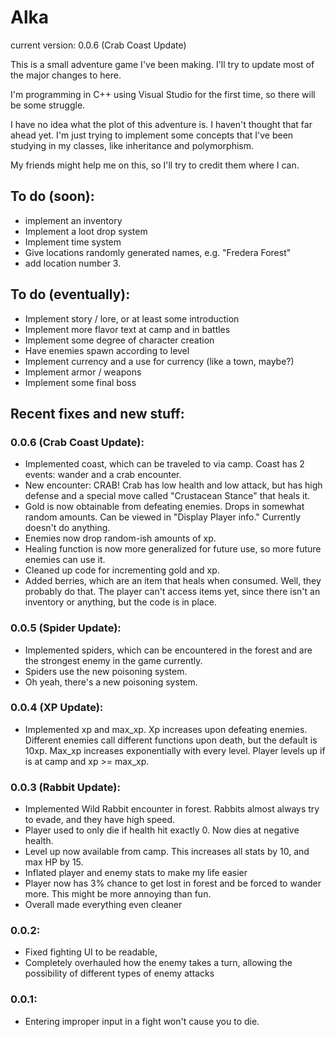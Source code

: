 # Alka

current version: 0.0.6 (Crab Coast Update)

This is a small adventure game I've been making. I'll try to update most of the major changes to here.

I'm programming in C++ using Visual Studio for the first time, so there will be some struggle.

I have no idea what the plot of this adventure is. I haven't thought that far ahead yet. I'm just trying to implement some concepts that I've been studying in my classes, like inheritance and polymorphism.

My friends might help me on this, so I'll try to credit them where I can.

## To do (soon): ##
* implement an inventory
* Implement a loot drop system
* Implement time system
* Give locations randomly generated names, e.g. "Fredera Forest"
* add location number 3.

## To do (eventually): ##
* Implement story / lore, or at least some introduction
* Implement more flavor text at camp and in battles
* Implement some degree of character creation
* Have enemies spawn according to level
* Implement currency and a use for currency (like a town, maybe?)
* Implement armor / weapons
* Implement some final boss

## Recent fixes and new stuff: ##
### 0.0.6 (Crab Coast Update):
* Implemented coast, which can be traveled to via camp. Coast has 2 events: wander and a crab encounter.
* New encounter: CRAB! Crab has low health and low attack, but has high defense and a special move called "Crustacean Stance" that heals it.
* Gold is now obtainable from defeating enemies. Drops in somewhat random amounts. Can be viewed in "Display Player info." Currently doesn't do anything.
* Enemies now drop random-ish amounts of xp.
* Healing function is now more generalized for future use, so more future enemies can use it.
* Cleaned up code for incrementing gold and xp.
* Added berries, which are an item that heals when consumed. Well, they probably do that. The player can't access items yet, since there isn't an inventory or anything, but the code is in place.

### 0.0.5 (Spider Update):
* Implemented spiders, which can be encountered in the forest and are the strongest enemy in the game currently.
* Spiders use the new poisoning system.
* Oh yeah, there's a new poisoning system.

### 0.0.4 (XP Update):
* Implemented xp and max_xp. Xp increases upon defeating enemies. Different enemies call different functions upon death, but the default is 10xp. Max_xp increases exponentially with every level. Player levels up if is at camp and xp >= max_xp.

### 0.0.3 (Rabbit Update):
* Implemented Wild Rabbit encounter in forest. Rabbits almost always try to evade, and they have high speed.
* Player used to only die if health hit exactly 0. Now dies at negative health.
* Level up now available from camp. This increases all stats by 10, and max HP by 15.
* Inflated player and enemy stats to make my life easier
* Player now has 3% chance to get lost in forest and be forced to wander more. This might be more annoying than fun.
* Overall made everything even cleaner

### 0.0.2:
* Fixed fighting UI to be readable,
* Completely overhauled how the enemy takes a turn, allowing the possibility of different types of enemy attacks

### 0.0.1:
* Entering improper input in a fight won't cause you to die.
